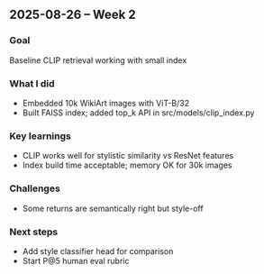 ## 2025-08-26 – Week 2
### Goal
Baseline CLIP retrieval working with small index

### What I did
- Embedded 10k WikiArt images with ViT-B/32
- Built FAISS index; added top_k API in src/models/clip_index.py

### Key learnings
- CLIP works well for stylistic similarity vs ResNet features
- Index build time acceptable; memory OK for 30k images

### Challenges
- Some returns are semantically right but style-off

### Next steps
- Add style classifier head for comparison
- Start P@5 human eval rubric

